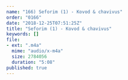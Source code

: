 ```yaml
---
name: "166) Seforim (1) - Kovod & chavivus"
order: "0166"
date: "2018-12-25T07:51:25Z"
title: "Seforim (1) - Kovod & chavivus"
keywords: []
file:
- ext: ".m4a"
  mime: "audio/x-m4a"
  size: 2784056
  duration: "5:08"
published: true
---
```

